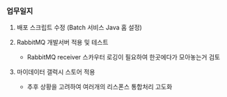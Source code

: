 ### 업무일지

1. 배포 스크립트 수정 (Batch 서비스 Java 홈 설정)

2. RabbitMQ 개발서버 적용 및 테스트

   - RabbitMQ receiver 스카우터 로깅이 필요하여 한곳에다가 모아놓는거 검토

3. 마이데이터 갤럭시 스토어 적용

   - 추후 상황을 고려하여 여러개의 리스폰스 통합처리 고도화
